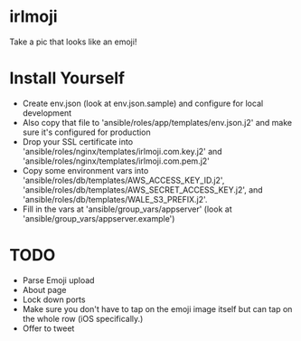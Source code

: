 irlmoji
=======

Take a pic that looks like an emoji!

Install Yourself
================
* Create env.json (look at env.json.sample) and configure for local development
* Also copy that file to 'ansible/roles/app/templates/env.json.j2' and make
  sure it's configured for production
* Drop your SSL certificate into
  'ansible/roles/nginx/templates/irlmoji.com.key.j2' and
  'ansible/roles/nginx/templates/irlmoji.com.pem.j2'
* Copy some environment vars into
  'ansible/roles/db/templates/AWS_ACCESS_KEY_ID.j2',
  'ansible/roles/db/templates/AWS_SECRET_ACCESS_KEY.j2', and
  'ansible/roles/db/templates/WALE_S3_PREFIX.j2'.
* Fill in the vars at 'ansible/group_vars/appserver' (look at
  'ansible/group_vars/appserver.example')

TODO
====
* Parse Emoji upload
* About page
* Lock down ports
* Make sure you don't have to tap on the emoji image itself but can tap on the
  whole row (iOS specifically.)
* Offer to tweet
